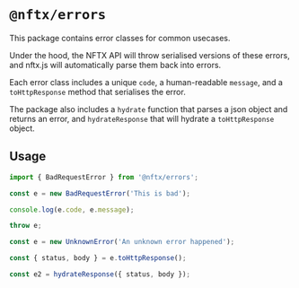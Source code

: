 # `@nftx/errors`

This package contains error classes for common usecases.

Under the hood, the NFTX API will throw serialised versions of these errors, and nftx.js will automatically parse them back into errors.

Each error class includes a unique `code`, a human-readable `message`, and a `toHttpResponse` method that serialises the error.

The package also includes a `hydrate` function that parses a json object and returns an error, and `hydrateResponse` that will hydrate a `toHttpResponse` object.

## Usage

```ts
import { BadRequestError } from '@nftx/errors';

const e = new BadRequestError('This is bad');

console.log(e.code, e.message);

throw e;
```

```ts
const e = new UnknownError('An unknown error happened');

const { status, body } = e.toHttpResponse();

const e2 = hydrateResponse({ status, body });
```
